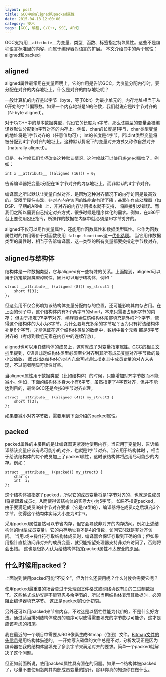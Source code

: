 ```yaml
---
layout: post
title: GCC中的aligned和packed属性
date: 2015-04-18 12:00:00
category: 技术
tags: [GCC, 编程, C/C++, SSE, ARM]
---
```


GCC支持用`__attribute__`为变量、类型、函数、标签指定特殊属性。这些不是编程语言标准里的内容，而属于编译器对语言的扩展。
本文介绍其中的两个属性：aligned和packed。

<!--more-->

## aligned

aligned属性最常用在变量声明上。它的作用是告诉GCC，为变量分配内存时，要分配在对齐的内存地址上。什么是对齐的内存地址呢？

一般计算机的内存是以字节（byte，等于8bit）为最小单元的。内存地址相当于从0开始的字节偏移数。如果一个内存地址是N的倍数，我们就说它是N字节对齐的（N-byte aligned）。

对于C/C++中的基本数据类型，假设它的长度为n字节，那么该类型的变量会被编译器默认分配到n字节对齐的内存上。例如，char的长度是1字节，char类型变量的地址将是1字节对齐的（任意值均可）；
int的长度是4字节，所以int类型变量将被分配到4字节对齐的地址上。这种默认情况下的变量对齐方式又称作自然对齐（naturally aligned）。

但是，有时候我们希望改变这种默认情况。这时候就可以使用aligned属性了。例如：

	int x __attribute__ ((aligned (16))) = 0;
	
告诉编译器把变量x分配在16字节对齐的内存地址上，而非默认的4字节对齐。

编译器之所以默认让变量自然对齐，是因为这种对齐情况下的内存访问是最高效的。受限于硬件实现，非对齐内存访问的性能会有所下降；甚至在有些处理器（如DSP、早期的ARM）上，非对齐的内存访问根本就不支持，
将直接引发错误。而我们之所以需要自己指定对齐方式，很多时候是程序优化的需求。例如，在x86平台上要使用[SSE](http://en.wikipedia.org/wiki/Streaming_SIMD_Extensions)指令，所操作的数据在内存中就必须是16字节对齐的。

aligned不仅可以用作变量属性，还能用作函数属性和数据类型属性。它作为函数属性时的作用等价于对函数使用`-falign-functions`这一[优化选项](https://gcc.gnu.org/onlinedocs/gcc/Optimize-Options.html)。
当它用作数据类型的属性时，相当于告诉编译器，这一类型的所有变量都要按指定字节数对齐。

## aligned与结构体

结构体是一种数据类型，它与aligned有一些特殊的关系。上面提到，aligned可以用于指定数据类型的属性，因此可以用于结构体，例如：

	struct __attribute__ ((aligned (8))) my_struct1 {
		short f[3];
	};

但这么用不仅会影响为该结构体变量分配内存的位置，还可能影响其内存占用。在上面的例子中，这个结构体内有3个两字节的short，本来只需要占用6字节的内存；
但由于指定了8字节对齐，编译器会在该结构体尾部填充额外的2个字节，使得这个结构体的大小为8字节。为什么要填充多余的字节呢？因为只有将该结构体补足8个字节，才能保证在这个结构体类型的数组中，数组中每个元素
都是8字节对齐的（考虑到数组元素在内存中的连续存放）。

aligned也可以用在结构体的成员上，这时就成了对变量指定属性。[GCC的相关文档](https://gcc.gnu.org/onlinedocs/gcc/Type-Attributes.html)里提到，C语言规定结构体类型必须至少对齐到其所有成员变量对齐字节数的最小公倍数，
因此指定结构体的对齐完全可以通过指定其中成员变量的对齐来实现，不过前者明显可读性好些。

当aligned属性用于数据类型（比如结构体）的时候，只能增加对齐字节数而不能减小。例如，下面的结构体本身大小有6字节，虽然指定了4字节对齐，但并不能达到目的，最终GCC还是会按8字节对齐处理。

	struct __attribute__ ((aligned (4))) my_struct2 {
		short f[3];
	};

如果要减小对齐字节数，需要用到下面介绍的packed属性。

## packed

packed属性的主要目的是让编译器更紧凑地使用内存。当它用于变量时，告诉编译器该变量应该有尽可能小的对齐，也就是1字节对齐。当它用于结构体时
，相当于给该结构体的每个成员加上了packed属性，这时该结构体将占用尽可能少的内存。例如：

	struct __attribute__ ((packed)) my_struct3 {
		char c;
		int  i;
	};

这个结构体被指定了packed，所以它的成员变量将是1字节对齐的，也就是说成员i将紧跟着成员c，从而使得该结构体的实际大小为5字节。
如果不指定packed，由于要满足成员i的4字节对齐要求（它是int型的），编译器将在成员c之后填充3个字节，使得这个结构体实际大小变为8字节。

采用packed属性虽然可以节省内存，但它会导致非对齐的内存访问。例如上述结构体的int型成员变量i，它的内存地址将不是4的倍数，访问它时就是非对齐访问。
当用.或->操作符存取结构体成员时，编译器会保证存取到正确的值；但如果用指针直接访问非对齐的成员变量，就只能指望处理器支持非对齐访问了，否则将会出错。
这也是很多人认为给结构体指定packed属性不太安全的原因。

## 什么时候用packed？

上面说到使用packed可能“不安全”，但为什么还要用呢？什么时候会需要它呢？

使用packed最重要的场合莫过于处理跟文件格式或网络协议有关的二进制数据了。这些格式或协议是不能容忍多余字节的，所以当用结构体表示其数据时，必须阻止编译器填充字节。
这正是packed的设计初衷。

另外还可以用packed来节省内存，不过这是以牺牲性能为代价的，不是什么好方法。通过适当排列结构体成员的顺序可以使得需要填充的字节数尽可能少，这才是应该考虑的措施。

我在最近的一个项目中需要从RGB像素生成Bitmap（位图）文件。[Bitmap文件的头信息](https://msdn.microsoft.com/en-us/library/windows/desktop/dd183374(v=vs.85).aspx)是用结构体描述的。
一开始写入磁盘的文件总是不对，分析发现正是因为编译器在我的结构体里填充了多余字节来满足对齐的要求。简单一个packed就解决了这个问题。

但正如前面所说，使用packed属性具有潜在的问题。如果一个结构体被packed了，尽量不要使用指向其内部成员变量的指针，除非你真的知道你在做什么。
